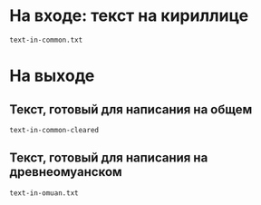 # На входе: текст на кириллице
`text-in-common.txt`

# На выходе
## Текст, готовый для написания на общем
`text-in-common-cleared`

## Текст, готовый для написания на древнеомуанском
`text-in-omuan.txt`
